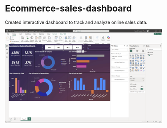 # Ecommerce-sales-dashboard

Created interactive dashboard to track and analyze online sales data.

![Power BI Dashboard](<Screenshot 2025-03-23 231949.png>)
